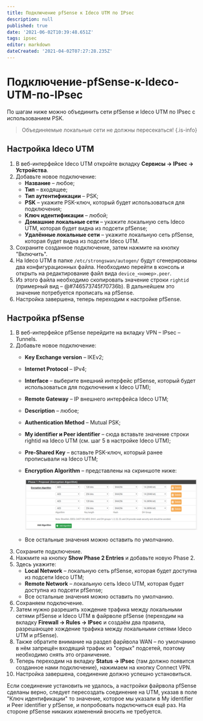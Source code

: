 ```yaml
---
title: Подключение pfSense к Ideco UTM по IPsec
description: null
published: true
date: '2021-06-02T10:39:48.651Z'
tags: ipsec
editor: markdown
dateCreated: '2021-04-02T07:27:28.235Z'
---
```


# Подключение-pfSense-к-Ideco-UTM-по-IPsec

По шагам ниже можно объединить сети pfSense и Ideco UTM по IPsec с использованием PSK.

> Объединяемые локальные сети не должны пересекаться! {.is-info}

## Настройка Ideco UTM

1. В веб-интерфейсе Ideco UTM откройте вкладку **Сервисы -&gt; IPsec -&gt; Устройства**.
2. Добавьте новое подключение:
   * **Название** – любое;
   * **Тип** – входящее;
   * **Тип аутентификации** – PSK;
   * **PSK** – укажите PSK-ключ, который будет использоваться для подключения;
   * **Ключ идентификации** – любой;
   * **Домашние локальные сети** – укажите локальную сеть Ideco UTM, которая будет видна из подсети pfSense;
   * **Удалённые локальные сети** – укажите локальную сеть pfSense, которая будет видна из подсети Ideco UTM.
3. Сохраните созданное подключение, затем нажмите на кнопку "Включить".
4. На Ideco UTM в папке `/etc/strongswan/autogen/` будут сгенерированы два конфигурационных файла. Необходимо перейти в консоль и открыть на редактирование файл вида `device_<номер>.peer`.
5. Из этого файла необходимо скопировать значение строки `rightid` \(примерный вид – @\#746573745f70736b\). В дальнейшем это значение потребуется прописать на pfSense.
6. Настройка завершена, теперь переходим к настройке pfSense.

## Настройка pfSense

1. В веб-интерфейсе pfSense перейдите на вкладку VPN – IPsec – Tunnels.
2. Добавьте новое подключение:
   * **Key Exchange version** – IKEv2;
   * **Internet Protocol** – IPv4;
   * **Interface** – выберите внешний интерфейс pfSense, который будет использоваться для подключения к Ideco UTM\);
   * **Remote Gateway** – IP внешнего интерфейса Ideco UTM;
   * **Description** – любое;
   * **Authentication Method** – Mutual PSK;
   * **My identifier и Peer identifier** – сюда вставьте значение строки rightid на Ideco UTM \(см. шаг 5 в настройке Ideco UTM\);
   * **Pre-Shared Key** – вставьте PSK-ключ, который ранее прописывали на Ideco UTM;
   * **Encryption Algorithm** – представлены на скриншоте ниже:

     ![encryption.png](../../../.gitbook/assets/encryption.png)

   * Все остальные значения можно оставить по умолчанию.
3. Сохраните подключение.
4. Нажмите на кнопку **Show Phase 2 Entries** и добавьте новую Phase 2.
5. Здесь укажите:
   * **Local Network** – локальную сеть pfSense, которая будет доступна из подсети Ideco UTM;
   * **Remote Network** – локальную сеть Ideco UTM, которая будет доступна из подсети pfSense;
   * Все остальные значения можно оставить по умолчанию.
6. Сохраняем подключение.
7. Затем нужно разрешить хождение трафика между локальными сетями pfSense и Ideco UTM в файрволе pfSense \(переходим на вкладку **Firewall -&gt; Rules -&gt; IPsec** и создаём два правила, разрешающее хождение трафика между локальными сетями Ideco UTM и pfSense\).
8. Также обратите внимание на раздел фарйвола WAN – по умолчанию в нём запрещён входящий трафик из "серых" подсетей, поэтому необходимо снять это ограничение.
9. Теперь переходим на вкладку **Status -&gt; IPsec** \(там должно появится созданное нами подключение\), нажимаем на кнопку Connect VPN.
10. Настройка завершена, соединение должно успешно установиться.

Если соединение установить не удалось, а настройки файрвола pfSense сделаны верно, следует пересоздать соединение на UTM, указав в поле "Ключ идентификации" то значение, которое мы указали в My identifier и Peer identifier у pfSense, и попробовать подключиться ещё раз. На стороне pfSense никаких изменений вносить не требуется.

